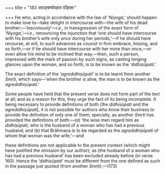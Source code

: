+++
title = "183 अपाङ्क्त्योपहता पङ्क्तिः"

+++
He who, acting in accordance with the law of ‘*Niyoga*,’ should happen
to make love to—take delight in intercourse with—the wife of his dead
brother;—‘*lasciviously*’—*i.e*., in transgression of the exact form of
‘*Niyoga*,’—*i.e*., renouncing the injunction that ‘one should have
intercourse with his brother’s wife only *once* during her periods,’—if
he should have recourse, at will, to such advances as cousist in firm
embrace, kissing, and so forth,—or if he should have intercourse with
her more than once,—or even allow his mind to be inclined that
way,—then, such a person, impressed with the mark of passion by such
signs, as casting longing glances upon the woman, and so forth, is to be
known as the ‘*didhiṣūpati*.’

The exact definition of the ‘*agredidhiṣūpati*’ is to be learnt from
another *Smṛti*, which says—‘when the brother is alive, the man is to be
known as the *agredidhiṣūpati*.’

Some people have held that the present verse does not form part of the
text at all; and as a reason for this, they urge the fact of its being
incomplete. It being necessary to provide definitions of both (the
*didhiṣūpati* and the *agredidhiṣūpati*), it is not possible for authors
who know their business to provide the definition of only one of them;
specially, as another *Smṛti* has provided the definitions of
both:—(*a*) ‘the wise men regard him as *didhiṣūpati*, who is the
husband of a woman who has had a previous husband; and (*b*) that
Brāhmaṇa is to be regarded as the *agredidhiṣūpati* of whom that woman
was the wife;’—and

these definitions are not applicable to the present context (which might
have justified the omission by our author); as (the husband of a woman
who has had a previous husband’ has been excluded already before (in
verse 160). Hence the ‘*didhiṣūpati*’ must be different from the one
defined as such in the passage just quoted (from another *Smṛti*).—(173)


